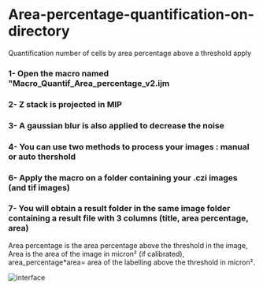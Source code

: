# Area-percentage-quantification-on-directory
Quantification number of cells by area percentage  above a threshold apply 

### 1- Open the macro named "Macro_Quantif_Area_percentage_v2.ijm
### 2-  Z stack is projected in MIP 
### 3- A gaussian blur is also applied to decrease the noise
### 4- You can use two methods to process your images : manual or auto thershold  
### 6- Apply the macro on a folder containing your .czi images (and tif images)
### 7- You will obtain a result folder in the same image folder containing a result file with 3 columns (title, area percentage, area) 
Area percentage is the area percentage above the threshold in the image, Area is the area of the image in micron² (if calibrated), area_percentage*area= area of the labelling above the threshold in micron².

![interface](https://user-images.githubusercontent.com/41480459/228158116-d758b401-a873-45f5-ac9c-869ae67a495a.jpg)
